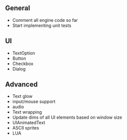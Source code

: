 ## General
<ul>
	<li>Comment all engine code so far</li>
	<li>Start implementing unit tests</li>
</ul>

## UI
<ul>
	<li>TextOption</li>
	<li>Button</li>
	<li>Checkbox</li>
	<li>Dialog</li>
</ul>

## Advanced
<ul>
	<li>Text glow</li>
	<li>input/mouse support</li>
	<li>audio</li>
	<li>Text wrapping</li>
	<li>Update dims of all UI elements based on window size</li>
	<li>UIAnimatedText</li>
	<li>ASCII sprites</li>
	<li>LUA</li>
</ul>